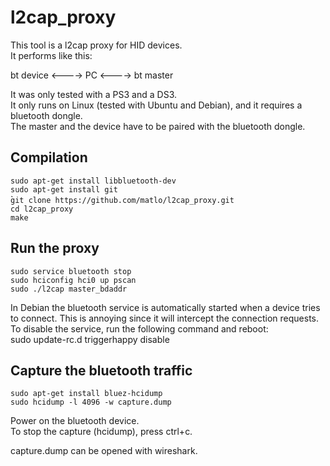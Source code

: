 l2cap_proxy
===========

This tool is a l2cap proxy for HID devices.  
It performs like this:  

bt device <----> PC <----> bt master  

It was only tested with a PS3 and a DS3.  
It only runs on Linux (tested with Ubuntu and Debian), and it requires a bluetooth dongle.  
The master and the device have to be paired with the bluetooth dongle.  

Compilation
-----------
`sudo apt-get install libbluetooth-dev`  
`sudo apt-get install git`  
̀`git clone https://github.com/matlo/l2cap_proxy.git`  
`cd l2cap_proxy`  
`make`  

Run the proxy
-------------
`sudo service bluetooth stop`  
`sudo hciconfig hci0 up pscan`  
`sudo ./l2cap master_bdaddr`  

In Debian the bluetooth service is automatically started when a device tries to connect.
This is annoying since it will intercept the connection requests.    
To disable the service, run the following command and reboot:  
    sudo update-rc.d triggerhappy disable  

Capture the bluetooth traffic
-----------------------------
`sudo apt-get install bluez-hcidump`  
`sudo hcidump -l 4096 -w capture.dump`  

Power on the bluetooth device.  
To stop the capture (hcidump), press ctrl+c.  
  
capture.dump can be opened with wireshark.  
